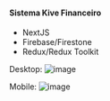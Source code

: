 #### Sistema Kive Financeiro

+ NextJS
+ Firebase/Firestone
+ Redux/Redux Toolkit

Desktop:
![image](https://user-images.githubusercontent.com/46534422/224197580-27b04563-4da3-470b-9419-68edf0d658da.png)

Mobile:
![image](https://user-images.githubusercontent.com/46534422/224197669-6f0a6b4c-0041-4c23-be2f-d5e4528ddb23.png)
